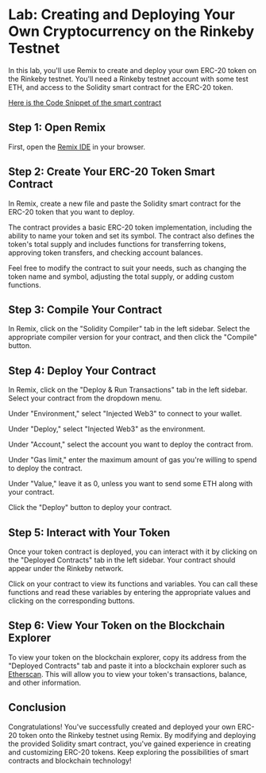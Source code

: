 # Lab: Creating and Deploying Your Own Cryptocurrency on the Rinkeby Testnet

In this lab, you'll use Remix to create and deploy your own ERC-20 token on the Rinkeby testnet. You'll need a Rinkeby testnet account with some test ETH, and access to the Solidity smart contract for the ERC-20 token.

[Here is the Code Snippet of the smart contract](https://github.com/joinpursuit/pursuit-crypto-lessons/blob/main/fundamentals/labs/erc720.sol)

## Step 1: Open Remix

First, open the [Remix IDE](https://remix.ethereum.org/) in your browser.

## Step 2: Create Your ERC-20 Token Smart Contract

In Remix, create a new file and paste the Solidity smart contract for the ERC-20 token that you want to deploy.

The contract provides a basic ERC-20 token implementation, including the ability to name your token and set its symbol. The contract also defines the token's total supply and includes functions for transferring tokens, approving token transfers, and checking account balances.

Feel free to modify the contract to suit your needs, such as changing the token name and symbol, adjusting the total supply, or adding custom functions.

## Step 3: Compile Your Contract

In Remix, click on the "Solidity Compiler" tab in the left sidebar. Select the appropriate compiler version for your contract, and then click the "Compile" button.

## Step 4: Deploy Your Contract

In Remix, click on the "Deploy & Run Transactions" tab in the left sidebar. Select your contract from the dropdown menu.

Under "Environment," select "Injected Web3" to connect to your wallet.

Under "Deploy," select "Injected Web3" as the environment.

Under "Account," select the account you want to deploy the contract from.

Under "Gas limit," enter the maximum amount of gas you're willing to spend to deploy the contract.

Under "Value," leave it as 0, unless you want to send some ETH along with your contract.

Click the "Deploy" button to deploy your contract.

## Step 5: Interact with Your Token

Once your token contract is deployed, you can interact with it by clicking on the "Deployed Contracts" tab in the left sidebar. Your contract should appear under the Rinkeby network.

Click on your contract to view its functions and variables. You can call these functions and read these variables by entering the appropriate values and clicking on the corresponding buttons.

## Step 6: View Your Token on the Blockchain Explorer

To view your token on the blockchain explorer, copy its address from the "Deployed Contracts" tab and paste it into a blockchain explorer such as [Etherscan](https://etherscan.io/). This will allow you to view your token's transactions, balance, and other information.

## Conclusion

Congratulations! You've successfully created and deployed your own ERC-20 token onto the Rinkeby testnet using Remix. By modifying and deploying the provided Solidity smart contract, you've gained experience in creating and customizing ERC-20 tokens. Keep exploring the possibilities of smart contracts and blockchain technology!
